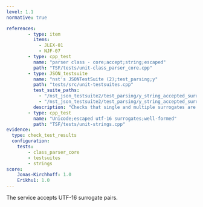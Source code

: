 ```yaml
---
level: 1.1
normative: true

references:
        - type: item
          items:
            - JLEX-01
            - NJF-07
        - type: cpp_test
          name: "parser class - core;accept;string;escaped"
          path: "TSF/tests/unit-class_parser_core.cpp"
        - type: JSON_testsuite
          name: "nst's JSONTestSuite (2);test_parsing;y"
          path: "tests/src/unit-testsuites.cpp"
          test_suite_paths:
            - "/nst_json_testsuite2/test_parsing/y_string_accepted_surrogate_pair.json"
            - "/nst_json_testsuite2/test_parsing/y_string_accepted_surrogate_pairs.json"
          description: "Checks that single and multiple surrogates are accepted."
        - type: cpp_test
          name: "Unicode;escaped utf-16 surrogates;well-formed"
          path: "TSF/tests/unit-strings.cpp"
evidence:
  type: check_test_results
  configuration:
    tests: 
        - class_parser_core
        - testsuites
        - strings
score:
    Jonas-Kirchhoff: 1.0
    Erikhu1: 1.0
---
```


The service accepts UTF-16 surrogate pairs.